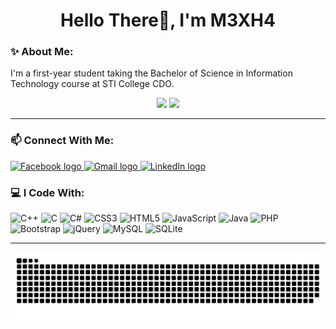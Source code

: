 <span>
<h1 align="center">
  Hello There👋, I'm M3XH4
</h1>
</span>

### ✨ About Me:

<p align="left">
  I'm a first-year student taking the Bachelor of Science in Information Technology course at STI College CDO.
</p>

<div align="center">

  ![](https://github-readme-streak-stats.herokuapp.com/?user=M3XH4&theme=blue-green&hide_border=false)
  ![](https://github-readme-stats.vercel.app/api/top-langs/?username=M3XH4&theme=blue-green&hide_border=false&include_all_commits=false&count_private=false&layout=compact)
  
</div>

<hr />

### 📫 Connect With Me:

<a href="https://www.facebook.com/seanmalferrari/" target="_blank"><img src="https://img.shields.io/static/v1?message=Facebook&logo=facebook&label=&color=0866FF&logoColor=white&labelColor=&style=for-the-badge" height="35" alt="Facebook logo"/>
</a>
<a href="mailto:sbmalferrari@gmail.com" target="_blank"><img src="https://img.shields.io/static/v1?message=Gmail&logo=gmail&label=&color=D14836&logoColor=white&labelColor=&style=for-the-badge" height="35" alt="Gmail logo"/>
</a>
<a href="www.linkedin.com/in/sean-benedict-malferrari-254400309" target="_blank"><img src="https://img.shields.io/static/v1?message=LinkedIn&logo=linkedin&label=&color=0077B5&logoColor=white&labelColor=&style=for-the-badge" height="35" alt="LinkedIn logo"/>
</a>

### 💻 I Code With:

![C++](https://img.shields.io/badge/c++-%2300599C.svg?style=for-the-badge&logo=c%2B%2B&logoColor=white)   ![C](https://img.shields.io/badge/c-%2300599C.svg?style=for-the-badge&logo=c&logoColor=white)   ![C#](https://img.shields.io/badge/c%23-%23239120.svg?style=for-the-badge&logo=csharp&logoColor=white)   ![CSS3](https://img.shields.io/badge/css3-%231572B6.svg?style=for-the-badge&logo=css3&logoColor=white)   ![HTML5](https://img.shields.io/badge/html5-%23E34F26.svg?style=for-the-badge&logo=html5&logoColor=white)   ![JavaScript](https://img.shields.io/badge/javascript-%23323330.svg?style=for-the-badge&logo=javascript&logoColor=%23F7DF1E)   ![Java](https://img.shields.io/badge/java-%23ED8B00.svg?style=for-the-badge&logo=openjdk&logoColor=white)   ![PHP](https://img.shields.io/badge/php-%23777BB4.svg?style=for-the-badge&logo=php&logoColor=white)   ![Bootstrap](https://img.shields.io/badge/bootstrap-%238511FA.svg?style=for-the-badge&logo=bootstrap&logoColor=white)   ![jQuery](https://img.shields.io/badge/jquery-%230769AD.svg?style=for-the-badge&logo=jquery&logoColor=white)   ![MySQL](https://img.shields.io/badge/mysql-4479A1.svg?style=for-the-badge&logo=mysql&logoColor=white)   ![SQLite](https://img.shields.io/badge/sqlite-%2307405e.svg?style=for-the-badge&logo=sqlite&logoColor=white)

<hr />

<img src="https://raw.githubusercontent.com/M3XH4/M3XH4/output/snake.svg" alt="Snake animation" />

###

<!-- Proudly created with GPRM ( https://gprm.itsvg.in ) -->
<!--
**M3XH4/M3XH4** is a ✨ _special_ ✨ repository because its `README.md` (this file) appears on your GitHub profile.

Here are some ideas to get you started:

- 🔭 I’m currently working on ...
- 🌱 I’m currently learning ...
- 👯 I’m looking to collaborate on ...
- 🤔 I’m looking for help with ...
- 💬 Ask me about ...
- 📫 How to reach me: ...
- 😄 Pronouns: ...
- ⚡ Fun fact: ...
-->
